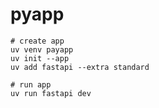 # pyapp


```
# create app
uv venv payapp
uv init --app
uv add fastapi --extra standard

```

```
# run app
uv run fastapi dev
```